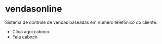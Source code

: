 vendasonline
============

Sistema de controle de vendas baseadas em número telefônico do cliente.

<ul>
  <li>Clica aqui caboco</li>
  <li><a href="#">Fala caboco</a></li
</ul>
